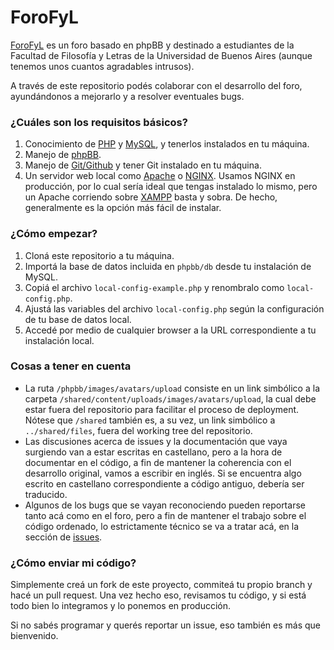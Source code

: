 ForoFyL
=======

[ForoFyL](http://www.forofyl.com.ar/) es un foro basado en phpBB y destinado a estudiantes de la Facultad de Filosofía y Letras de la Universidad de Buenos Aires (aunque tenemos unos cuantos agradables intrusos).

A través de este repositorio podés colaborar con el desarrollo del foro, ayundándonos a mejorarlo y a resolver eventuales bugs.

### ¿Cuáles son los requisitos básicos?

1. Conocimiento de [PHP](http://php.net/) y [MySQL](http://www.mysql.com/), y tenerlos instalados en tu máquina.
2. Manejo de [phpBB](https://www.phpbb.com/).
3. Manejo de [Git/Github](http://try.github.io/levels/1/challenges/1) y tener Git instalado en tu máquina.
4. Un servidor web local como [Apache](http://httpd.apache.org/) o [NGINX](http://nginx.org/). Usamos NGINX en producción, por lo cual sería ideal que tengas instalado lo mismo, pero un Apache corriendo sobre [XAMPP](http://www.apachefriends.org/en/xampp.html) basta y sobra. De hecho, generalmente es la opción más fácil de instalar.

### ¿Cómo empezar?

1. Cloná este repositorio a tu máquina.
2. Importá la base de datos incluida en `phpbb/db` desde tu instalación de MySQL.
3. Copiá el archivo `local-config-example.php` y renombralo como `local-config.php`.
4. Ajustá las variables del archivo `local-config.php` según la configuración de tu base de datos local.
4. Accedé por medio de cualquier browser a la URL correspondiente a tu instalación local.

### Cosas a tener en cuenta

* La ruta `/phpbb/images/avatars/upload` consiste en un link simbólico a la carpeta `/shared/content/uploads/images/avatars/upload`, la cual debe estar fuera del repositorio para facilitar el proceso de deployment. Nótese que `/shared` también es, a su vez, un link simbólico a `../shared/files`, fuera del working tree del repositorio.
* Las discusiones acerca de issues y la documentación que vaya surgiendo van a estar escritas en castellano, pero a la hora de documentar en el código, a fin de mantener la coherencia con el desarrollo original, vamos a escribir en inglés. Si se encuentra algo escrito en castellano correspondiente a código antiguo, debería ser traducido.
* Algunos de los bugs que se vayan reconociendo pueden reportarse tanto acá como en el foro, pero a fin de mantener el trabajo sobre el código ordenado, lo estrictamente técnico se va a tratar acá, en la sección de [issues](https://github.com/ForoFyL/forofyl.com.ar/issues). 

### ¿Cómo enviar mi código?

Simplemente creá un fork de este proyecto, commiteá tu propio branch y hacé un pull request. Una vez hecho eso, revisamos tu código, y si está todo bien lo integramos y lo ponemos en producción.

Si no sabés programar y querés reportar un issue, eso también es más que bienvenido.
